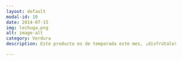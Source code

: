 ```yaml
---
layout: default
modal-id: 10
date: 2014-07-15
img: lechuga.png
alt: image-alt
category: Verdura
description: Este producto es de temporada este mes, ¡disfrútalo!

---
```

